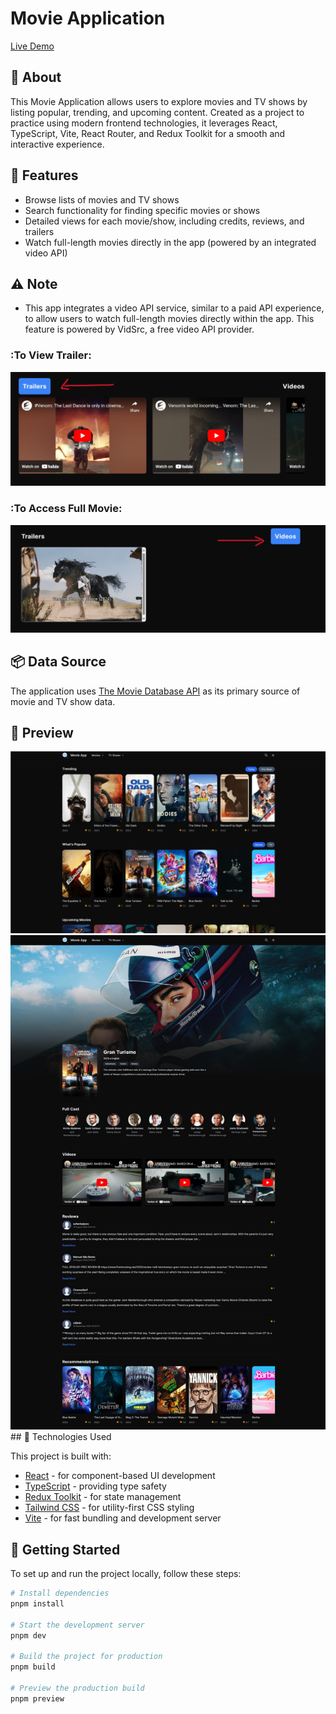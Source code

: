 # Movie Application

[Live Demo](https://cine-flicks-react-based-website.netlify.app/)

## 🎯 About

This Movie Application allows users to explore movies and TV shows by listing popular, trending, and upcoming content. Created as a project to practice using modern frontend technologies, it leverages React, TypeScript, Vite, React Router, and Redux Toolkit for a smooth and interactive experience.

## 💎 Features

- Browse lists of movies and TV shows
- Search functionality for finding specific movies or shows
- Detailed views for each movie/show, including credits, reviews, and trailers
- Watch full-length movies directly in the app (powered by an integrated video API)

## ⚠️ Note
- This app integrates a video API service, similar to a paid API experience, to allow users to watch full-length movies directly within the app. This feature is powered by VidSrc, a free video API provider.

### :To View Trailer:
<img src="https://github.com/Surendra030/react-project-1-advanced-/blob/main/public/screenshot/Trailer.png" alt="movie-list" />

### :To Access Full Movie:
<img src="https://github.com/Surendra030/react-project-1-advanced-/blob/main/public/screenshot/watchMovie.png" alt="movie-list" />



## 📦 Data Source

The application uses [The Movie Database API](https://api.themoviedb.org) as its primary source of movie and TV show data.


## :art: Preview

<img src="https://github.com/Surendra030/react-project-1-advanced-/blob/main/public/screenshot/movie-list.png" alt="movie-list" />

<img src="https://github.com/Surendra030/react-project-1-advanced-/blob/main/public/screenshot/movie-detail.jpeg" alt="movie-detail" />

<br>
## 🚀 Technologies Used

This project is built with:

- [React](https://react.dev/) - for component-based UI development
- [TypeScript](https://www.typescriptlang.org/) - providing type safety
- [Redux Toolkit](https://redux-toolkit.js.org/) - for state management
- [Tailwind CSS](https://tailwindcss.com/) - for utility-first CSS styling
- [Vite](https://vitejs.dev/) - for fast bundling and development server


## 🏁 Getting Started

To set up and run the project locally, follow these steps:

```bash
# Install dependencies
pnpm install

# Start the development server
pnpm dev

# Build the project for production
pnpm build

# Preview the production build
pnpm preview

